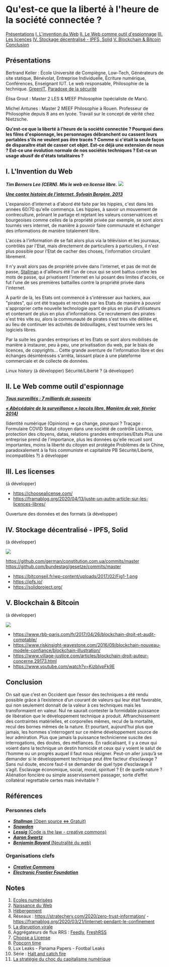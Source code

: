 # Qu'est-ce que la liberté à l'heure de la société connectée ? 

[Présentations](#Pr%C3%A9sentations)
[I. L'invention du Web](#I-L%E2%80%99Invention-du-Web)
[II. Le Web comme outil d'espionnage](#II-Le-Web-comme-outil-d%E2%80%99espionnage)
[III. Les licences](#III-Les-licenses)
[IV. Stockage décentralisé - IPFS, Solid](#IV-Stockage-d%C3%A9centralis%C3%A9---IPFS-Solid)
[V. Blockchain & Bitcoin](#V-Blockchain-amp-Bitcoin)
[Conclusion](#Conclusion)

## Présentations

Bertrand Keller
: École Université de Compiègne, Low-Tech, Générateurs de site statique, Bénévolat, Entreprise Individuelle, Écriture numérique, Conférences, Enseignant IUT. Le web responsable, Philosophie de la technique. [GreenIT](https://www.greenit.fr/etude-empreinte-environnementale-du-numerique-mondial/), [Paradoxe de la sécurité](https://via.hypothes.is/https://bertrandkeller.info/2020/04/21/paradoxe-de-la-sécurité/)

Élisa Grout
: Master 2 LES & MEEF Philosophie (spécialiste de Marx). 

Michel Antunes
: Master 2 MEEF Philosophie à Rouen. Professeur de Philosophie depuis 8 ans en lycée. Travail sur le concept de vérité chez Nietzsche.

**Qu'est-ce que la liberté à l'heure de la société connectée ? 
Pourquoi dans les films d'espionnage, les personnages débranchent ou cassent leurs portables s'ils ne veulent pas être tracés ?
Comme si c'était la seule façon de disparaître était de casser cet objet. Est-ce déjà une extension de nous ?
Est-ce une évolution normale de nos sociétés techniques ? Est-ce un usage abusif de d'états totalitaires ?**

## I. L'Invention du Web

***Tim Berners Lee (CERN). Mis le web en license libre.***
[![](https://i.imgur.com/e2tUW1O.jpg)](https://home.cern/fr/science/computing/birth-web)

***[Une contre histoire de l'internet, Sylvain Bergère, 2013](https://www.youtube.com/watch?v=MUTABXD8f24)***

L'expansion d'internet a d'abord été faite par les hippies, c'est dans les années 60/70 qu'elle commença. Les hippies, à savoir un mouvement de contreculture, prônant le partage et rejetant les valeurs conservatrices et bourgeoises comme celles de la propriété privée par exemple, se sont alors tournés vers internet, de manière à pouvoir faire communauté et échanger des informations de manière totalement libre. 

L'accès à l'information de se fait alors plus via la télévision et les journaux, contrôlés par l'Etat, mais directement de particuliers à particuliers, il n'est plus possible pour l'Etat de cacher des choses, l'information circulant librement. 

Il n'y avait alors pas de propriété privée dans l'internet, et pas de mot de passe, [Stallman](https://fr.wikipedia.org/wiki/Richard_Stallman#Philosophie_et_promotion_du_logiciel_libre) a d'ailleurs été l'un de ceux qui se sont battus contre les mots de passe, qui privatisent l'internet en lui posant des limites d'accès, ce fut l'une de ses premières battailles contre la propriété privée dans l'internet. 

À partir de là, les Etats ont commencé à s'intéresser aux hackers, aux "pirates", qui ont été  traqués et recrutés par les Etats de manière à pouvoir s'approprier cette nouvelle technologie ayant de plus en plus d'utilisateurs et contenant de plus en plus d'informations. Ce recrutement des pirates s'est très vite su, alors la communauté de pirates s'est très vite délitée et, au lieu de continuer les activités de bidouillages, s'est tournée vers les logiciels libres.

Par la suite les grandes entreprises et les Etats se sont alors mobilisés de manière à instaurer, peu à peu, une privatisation du web, par le biais de licences, de copyrights... Cette grande aventure de l'information libre et des échanges désintéréssés s'arrêta, laissant place à une plateforme commerciale et de collecte de données.

Linux history (à développer)
Sécurité/Liberté ? (à développer)

## II. Le Web comme outil d'espionnage

***[Tous surveillés : 7 milliards de suspects](https://www.telerama.fr/television/regardez-en-avant-premiere-le-documentaire-tous-surveilles-7-milliards-de-suspects,n6625785.php)*** 

***[« Abécédaire de la surveillance » (accès libre, Manière de voir, février 2014)](https://www.monde-diplomatique.fr/mav/133/A/50063)***

(Identité numérique (Opinions) => ça change, pourquoi ? 
Traçage : Formulaire COVID 
Statut citoyen dans une société de contrôle 
Licence, protection des citoyens, datas, relations grandes entreprises/Etats 
Plus une entreprise prend de l'importance, plus les données qu'elle recueil sont importantes, moins la liberté du citoyen est protégée 
Problèmes de la Chine, paradoxalement à la fois communiste et capitaliste
PB Sécurité/Liberté, incompatibles ?) à développer

## III. Les licenses

(à développer)

 - https://choosealicense.com/
 - https://framablog.org/2020/04/13/juste-un-autre-article-sur-les-licences-libres/
 
 Ouverture des données et des formats (à développer)
 
## IV. Stockage décentralisé - IPFS, Solid

(à développer)

![](https://i.imgur.com/IfDdCc8.jpg)


https://github.com/german/constitution.com.ua/commits/master
https://github.com/bundestag/gesetze/commits/master

 - https://bitconseil.fr/wp-content/uploads/2017/02/Fig1-1.png 
 - https://ipfs.io/
 - https://solidproject.org/


## V. Blockchain & Bitcoin

(à développer)

![](https://i.imgur.com/OHWQkxp.jpg)


 - https://www.rbb-paris.com/fr/2017/04/26/blockchain-droit-et-audit-comptable/
 - https://www.riskinsight-wavestone.com/2016/09/blockchain-nouveau-modele-confiance/blockchain-illustration/
 - https://www.village-justice.com/articles/blockchain-droit-auteur-concerne,29173.html
 - https://www.youtube.com/watch?v=KizblvpFk9E

## Conclusion
On sait que c’est en Occident que l’essor des techniques a été rendu possible grâce à l’existence d’un courant de valeurs qui leur était favorable, qui non seulement donnait de la valeur à ces techniques mais les transformaient en valeur. Nul ne saurait contester la formidable puissance de libération que le développement technique a produit. Affranchissement des contraintes matérielles, et corporelles mêmes, recul de la mortalité, recul des bornes mêmes de la nature. Et pourtant, aujourd’hui plus que jamais, les hommes s’interrogent sur ce même développement source de leur admiration. Plus que jamais la puissance technicienne suscite des interrogations, des doutes, des méfiances. En radicalisant, il y a ceux qui voient dans la technique un destin homicide et ceux qui y voient le salut de l’homme ou un progrès auquel il faut nous résigner. 
Peut-on aller jusqu’à se demander si le développement technique peut être facteur d’esclavage ? Sans nul doute, encore faut-il se demander de quel type d’esclavage il s’agit. Esclavage économique, social, moral, spirituel ? Et de quelle nature ? Aliénation foncière ou simple asservissement passager, sorte d’effet collatéral regrettable certes mais inévitable ? 

## Références

### Personnes clefs

* [***Stallman*** (Open source <=> Gratuit)](https://fr.wikipedia.org/wiki/Richard_Stallman#Philosophie_et_promotion_du_logiciel_libre)
* ***[Snowden](https://fr.wikipedia.org/wiki/Edward_Snowden)***
* [***Lessig*** (Code is the law - creative commons)](https://fr.wikipedia.org/wiki/Lawrence_Lessig)
* ***[Aaron Swartz](https://fr.wikipedia.org/wiki/Aaron_Swartz)***
* [***Benjamin Bayard*** (Neutralité du web)](https://www.youtube.com/watch?v=awjAL7aDX8A)

### Organisations clefs

* ***[Creative Commons](https://creativecommons.fr/)***
* ***[Electronic Frontier Foundation](https://fr.wikipedia.org/wiki/Electronic_Frontier_Foundation)***

## Notes
 1. [Ecoles numérisées](https://www.telerama.fr/enfants/a-la-waldorf-school-ici,-pas-dordinateur-avant-la-quatrieme-ou-la-troisieme,n6408213.php)
 2. [Naissance du Web](https://home.cern/fr/science/computing/birth-web)
 3. [Hébergement](https://solid.inrupt.com/)
 4. Réseaux : https://stratechery.com/2020/zero-trust-information/ - https://framablog.org/2020/03/21/linternet-pendant-le-confinement
 5. [La disruption virale](https://www.affordance.info/mon_weblog/2020/04/choc-stock-disruption-virale.html) 
 6. Aggrégateurs de flux RRS : [Feedly](https://feedly.com/), [FreshRSS](https://freshrss.org/)
 7. [Choose a License](https://choosealicense.com/) 
 8. [Popcorn time](https://popcorntime.app/fr/)
 9. Lux Leaks - Panama Papers - Footbal Leaks
 10. Série : [Halt and catch fire](https://fr.wikipedia.org/wiki/Halt_and_Catch_Fire_(série_télévisée))
 11. [La stratégie du choc du capitalisme numérique](https://www.terrestres.org/2020/05/17/la-strategie-du-choc-du-capitalisme-numerique/)

